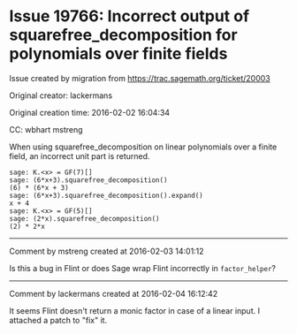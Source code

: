 # Issue 19766: Incorrect output of squarefree_decomposition for polynomials over finite fields

Issue created by migration from https://trac.sagemath.org/ticket/20003

Original creator: lackermans

Original creation time: 2016-02-02 16:04:34

CC:  wbhart mstreng

When using squarefree_decomposition on linear polynomials over a finite field, an incorrect unit part is returned.


```
sage: K.<x> = GF(7)[]
sage: (6*x+3).squarefree_decomposition()
(6) * (6*x + 3)
sage: (6*x+3).squarefree_decomposition().expand()
x + 4
sage: K.<x> = GF(5)[]
sage: (2*x).squarefree_decomposition()
(2) * 2*x
```



---

Comment by mstreng created at 2016-02-03 14:01:12

Is this a bug in Flint or does Sage wrap Flint incorrectly in `factor_helper`?


---

Comment by lackermans created at 2016-02-04 16:12:42

It seems Flint doesn't return a monic factor in case of a linear input. I attached a patch to "fix" it.
